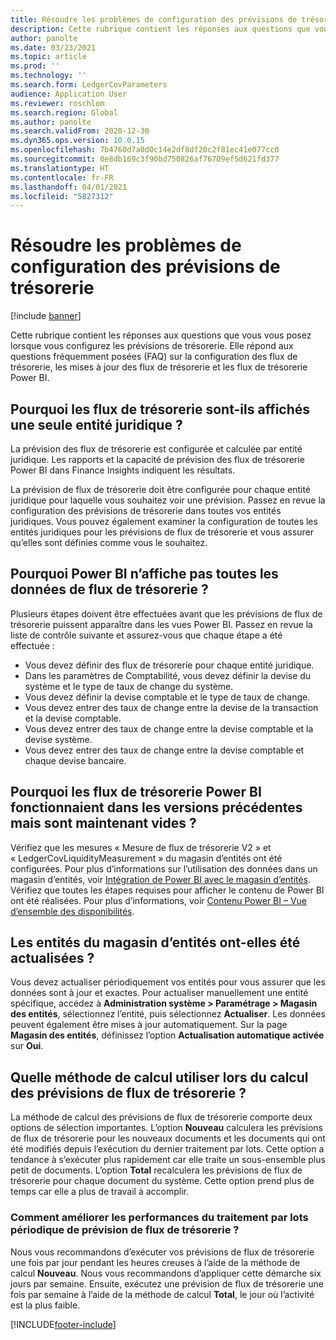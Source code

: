 ```yaml
---
title: Résoudre les problèmes de configuration des prévisions de trésorerie
description: Cette rubrique contient les réponses aux questions que vous vous posez lorsque vous configurez les prévisions de trésorerie. Elle répond aux questions fréquemment posées (FAQ) sur la configuration des flux de trésorerie, les mises à jour des flux de trésorerie et les flux de trésorerie Power BI.
author: panolte
ms.date: 03/23/2021
ms.topic: article
ms.prod: ''
ms.technology: ''
ms.search.form: LedgerCovParameters
audience: Application User
ms.reviewer: roschlom
ms.search.region: Global
ms.author: panolte
ms.search.validFrom: 2020-12-30
ms.dyn365.ops.version: 10.0.15
ms.openlocfilehash: 7b4760d7a0d0c14e2df8df20c2f81ec41e077cc0
ms.sourcegitcommit: 0e8db169c3f90bd750826af76709ef5d621fd377
ms.translationtype: HT
ms.contentlocale: fr-FR
ms.lasthandoff: 04/01/2021
ms.locfileid: "5827312"
---
```

# <a name="troubleshoot-cash-flow-forecasting-setup"></a>Résoudre les problèmes de configuration des prévisions de trésorerie

[!include [banner](../includes/banner.md)]

Cette rubrique contient les réponses aux questions que vous vous posez lorsque vous configurez les prévisions de trésorerie. Elle répond aux questions fréquemment posées (FAQ) sur la configuration des flux de trésorerie, les mises à jour des flux de trésorerie et les flux de trésorerie Power BI.

## <a name="why-is-cash-flow-shown-for-only-one-legal-entity"></a>Pourquoi les flux de trésorerie sont-ils affichés une seule entité juridique ?

La prévision des flux de trésorerie est configurée et calculée par entité juridique. Les rapports et la capacité de prévision des flux de trésorerie Power BI dans Finance Insights indiquent les résultats.

La prévision de flux de trésorerie doit être configurée pour chaque entité juridique pour laquelle vous souhaitez voir une prévision. Passez en revue la configuration des prévisions de trésorerie dans toutes vos entités juridiques. Vous pouvez également examiner la configuration de toutes les entités juridiques pour les prévisions de flux de trésorerie et vous assurer qu’elles sont définies comme vous le souhaitez.

## <a name="why-doesnt-power-bi-show-all-the-cash-flow-data"></a>Pourquoi Power BI n’affiche pas toutes les données de flux de trésorerie ?

Plusieurs étapes doivent être effectuées avant que les prévisions de flux de trésorerie puissent apparaître dans les vues Power BI. Passez en revue la liste de contrôle suivante et assurez-vous que chaque étape a été effectuée :

- Vous devez définir des flux de trésorerie pour chaque entité juridique.
- Dans les paramètres de Comptabilité, vous devez définir la devise du système et le type de taux de change du système.
- Vous devez définir la devise comptable et le type de taux de change.
- Vous devez entrer des taux de change entre la devise de la transaction et la devise comptable.
- Vous devez entrer des taux de change entre la devise comptable et la devise système.
- Vous devez entrer des taux de change entre la devise comptable et chaque devise bancaire.

## <a name="why-did-cash-flow-power-bi-work-in-previous-versions-but-is-now-blank"></a>Pourquoi les flux de trésorerie Power BI fonctionnaient dans les versions précédentes mais sont maintenant vides ?

Vérifiez que les mesures « Mesure de flux de trésorerie V2 » et « LedgerCovLiquidityMeasurement » du magasin d’entités ont été configurées. Pour plus d’informations sur l’utilisation des données dans un magasin d’entités, voir [Intégration de Power BI avec le magasin d’entités](../../fin-ops-core/dev-itpro/analytics/power-bi-integration-entity-store.md). Vérifiez que toutes les étapes requises pour afficher le contenu de Power BI ont été réalisées. Pour plus d’informations, voir [Contenu Power BI – Vue d’ensemble des disponibilités](Cash-Overview-Power-BI-content.md).

## <a name="have-the-entity-store-entities-been-refreshed"></a>Les entités du magasin d’entités ont-elles été actualisées ?

Vous devez actualiser périodiquement vos entités pour vous assurer que les données sont à jour et exactes. Pour actualiser manuellement une entité spécifique, accédez à **Administration système \> Paramétrage \> Magasin des entités**, sélectionnez l’entité, puis sélectionnez **Actualiser**. Les données peuvent également être mises à jour automatiquement. Sur la page **Magasin des entités**, définissez l’option **Actualisation automatique activée** sur **Oui**.

## <a name="which-calculation-method-should-be-used-when-calculating-cash-flow-forecasts"></a>Quelle méthode de calcul utiliser lors du calcul des prévisions de flux de trésorerie ?

La méthode de calcul des prévisions de flux de trésorerie comporte deux options de sélection importantes. L’option **Nouveau** calculera les prévisions de flux de trésorerie pour les nouveaux documents et les documents qui ont été modifiés depuis l’exécution du dernier traitement par lots. Cette option a tendance à s’exécuter plus rapidement car elle traite un sous-ensemble plus petit de documents. L’option **Total** recalculera les prévisions de flux de trésorerie pour chaque document du système. Cette option prend plus de temps car elle a plus de travail à accomplir.

### <a name="how-do-i-improve-the-performance-of-the-cash-flow-forecasting-recurring-batch-job"></a>Comment améliorer les performances du traitement par lots périodique de prévision de flux de trésorerie ?

Nous vous recommandons d’exécuter vos prévisions de flux de trésorerie une fois par jour pendant les heures creuses à l’aide de la méthode de calcul **Nouveau**. Nous vous recommandons d’appliquer cette démarche six jours par semaine. Ensuite, exécutez une prévision de flux de trésorerie une fois par semaine à l’aide de la méthode de calcul **Total**, le jour où l’activité est la plus faible.

[!INCLUDE[footer-include](../../includes/footer-banner.md)]


